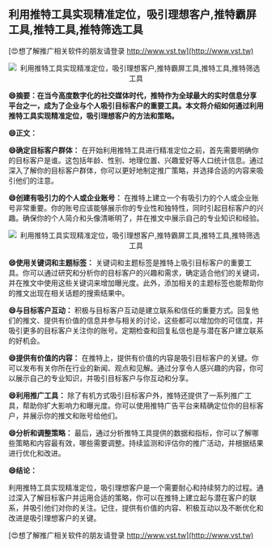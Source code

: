 ## **利用推特工具实现精准定位，吸引理想客户,推特霸屏工具,推特工具,推特筛选工具**

[😍想了解推广相关软件的朋友请登录 http://www.vst.tw](http://www.vst.tw)

 <center><img src="https://vst.tw/MP4/tuiguang/png/5.png" alt="利用推特工具实现精准定位，吸引理想客户,推特霸屏工具,推特工具,推特筛选工具"></center>

**😄摘要：在当今高度数字化的社交媒体时代，推特作为全球最大的实时信息分享平台之一，成为了企业与个人吸引目标客户的重要工具。本文将介绍如何通过利用推特工具实现精准定位，吸引理想客户的方法和策略。**

**😄正文：**

**😄确定目标客户群体：**
在开始利用推特工具进行精准定位之前，首先需要明确你的目标客户是谁。这包括年龄、性别、地理位置、兴趣爱好等人口统计信息。通过深入了解你的目标客户群体，你可以更好地制定推广策略，并选择合适的内容来吸引他们的注意。

**😄创建有吸引力的个人或企业账号：**
在推特上建立一个有吸引力的个人或企业账号非常重要。你的账号应该能够展示你的专业性和独特性，同时引起目标客户的兴趣。确保你的个人简介和头像清晰明了，并在推文中展示自己的专业知识和经验。

 <center><img src="https://vst.tw/MP4/tuiguang/png/8.png" alt="利用推特工具实现精准定位，吸引理想客户,推特霸屏工具,推特工具,推特筛选工具"></center>

**😄使用关键词和主题标签：**
关键词和主题标签是推特上吸引目标客户的重要工具。你可以通过研究和分析你的目标客户的兴趣和需求，确定适合他们的关键词，并在推文中使用这些关键词来增加曝光度。此外，添加相关的主题标签也能帮助你的推文出现在相关话题的搜索结果中。

**😄与目标客户互动：**
积极与目标客户互动是建立联系和信任的重要方式。回复他们的推文、提供有价值的信息并参与相关的讨论，这些都可以增加你的可信度，并吸引更多的目标客户关注你的账号。定期检查和回复私信也是与潜在客户建立联系的好机会。

**😄提供有价值的内容：**
在推特上，提供有价值的内容是吸引目标客户的关键。你可以发布有关你所在行业的新闻、观点和见解。通过分享令人感兴趣的内容，你可以展示自己的专业知识，并吸引目标客户与你互动和分享。

**😄利用推广工具：**
除了有机方式吸引目标客户外，推特还提供了一系列推广工具，帮助你扩大影响力和曝光度。你可以使用推特广告平台来精确定位你的目标客户，并展示你的推文和账号给他们。

**😄分析和调整策略：**
最后，通过分析推特工具提供的数据和指标，你可以了解哪些策略和内容最有效，哪些需要调整。持续监测和评估你的推广活动，并根据结果进行优化和改进。

**😄结论：**

利用推特工具实现精准定位，吸引理想客户是一个需要耐心和持续努力的过程。通过深入了解目标客户并运用合适的策略，你可以在推特上建立起与潜在客户的联系，并吸引他们对你的关注。记住，提供有价值的内容、积极互动以及不断优化和改进是吸引理想客户的关键。

[😍想了解推广相关软件的朋友请登录 http://www.vst.tw](http://www.vst.tw)



